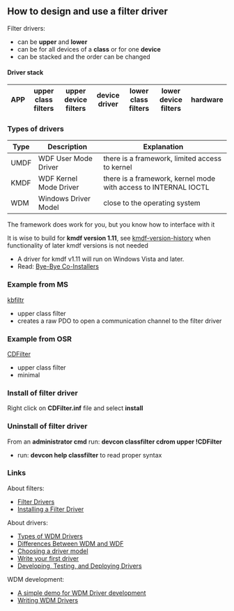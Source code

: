 ## How to design and use a filter driver

Filter drivers:
- can be **upper** and **lower**
- can be for all devices of a **class** or for one **device**
- can be stacked and the order can be changed

#### Driver stack

| APP  | upper class filters | upper device filters | device driver | lower class filters | lower device filters | hardware |
|------|---------------------|----------------------|---------------|---------------------|----------------------|----------|

### Types of drivers

| Type | Description            | Explanation                                                     |
|------|------------------------|-----------------------------------------------------------------|
| UMDF | WDF User Mode Driver   | there is a framework, limited access to kernel                  |
| KMDF | WDF Kernel Mode Driver | there is a framework, kernel mode with access to INTERNAL IOCTL |
| WDM  | Windows Driver Model   | close to the operating system                                   |

The framework does work for you, but you know how to interface with it

It is wise to build for **kmdf version 1.11**, see [kmdf-version-history](https://docs.microsoft.com/en-us/windows-hardware/drivers/wdf/kmdf-version-history) when functionality of later kmdf versions is not needed 
- A driver for kmdf v1.11 will run on Windows Vista and later.
- Read: [Bye-Bye Co-Installers](https://www.osr.com/nt-insider/2016-issue1/bye-bye-co-installers/)

### Example from MS
[kbfiltr](https://github.com/Microsoft/Windows-driver-samples/tree/master/input/kbfiltr)
- upper class filter
- creates a raw PDO to open a communication channel to the filter driver

### Example from OSR
[CDFilter](https://github.com/OSRDrivers/WDF-I/tree/master/CDFilter)
- upper class filter
- minimal

### Install of filter driver
Right click on **CDFilter.inf** file and select **install**

### Uninstall of filter driver
From an **administrator cmd** run: **devcon classfilter cdrom upper !CDFilter**
- run: **devcon help classfilter** to read proper syntax

### Links
About filters:

- [Filter Drivers](https://docs.microsoft.com/en-us/windows-hardware/drivers/kernel/filter-drivers)
- [Installing a Filter Driver](https://docs.microsoft.com/en-us/windows-hardware/drivers/install/installing-a-filter-driver)

About drivers:
- [Types of WDM Drivers](https://docs.microsoft.com/en-us/windows-hardware/drivers/kernel/types-of-wdm-drivers)
- [Differences Between WDM and WDF](https://docs.microsoft.com/en-us/windows-hardware/drivers/wdf/differences-between-wdm-and-kmdf)
- [Choosing a driver model](https://docs.microsoft.com/en-us/windows-hardware/drivers/gettingstarted/choosing-a-driver-model)
- [Write your first driver](https://docs.microsoft.com/en-us/windows-hardware/drivers/gettingstarted/writing-your-first-driver)
- [Developing, Testing, and Deploying Drivers](https://docs.microsoft.com/en-us/windows-hardware/drivers/develop/)

WDM development:
- [A simple demo for WDM Driver development](https://www.codeproject.com/Articles/8651/A-simple-demo-for-WDM-Driver-development)
- [Writing WDM Drivers](https://docs.microsoft.com/en-us/windows-hardware/drivers/kernel/writing-wdm-drivers)
